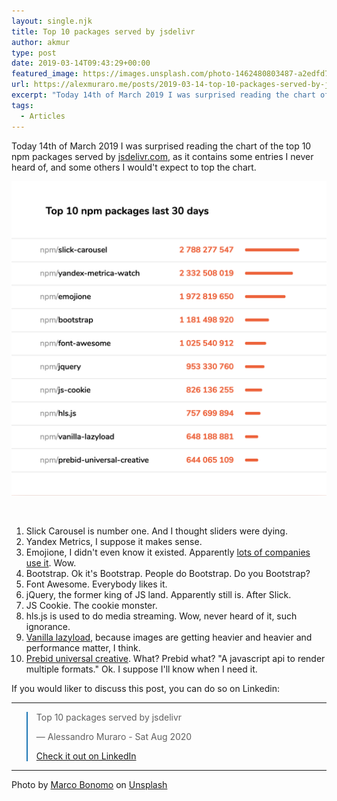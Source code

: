 ```yaml
---
layout: single.njk
title: Top 10 packages served by jsdelivr
author: akmur
type: post
date: 2019-03-14T09:43:29+00:00
featured_image: https://images.unsplash.com/photo-1462480803487-a2edfd796460?ixlib=rb-1.2.1&ixid=eyJhcHBfaWQiOjEyMDd9&auto=format&fit=crop&w=900&q=60
url: https://alexmuraro.me/posts/2019-03-14-top-10-packages-served-by-jsdelivr/
excerpt: "Today 14th of March 2019 I was surprised reading the chart of the top 10 npm packages served by jsdeliver, as it contains some entries I never heard of, and some others I would't expect to top the chart..."
tags:
  - Articles
---
```


Today 14th of March 2019 I was surprised reading the chart of the top 10 npm packages served by [jsdelivr.com][1], as it contains some entries I never heard of, and some others I would't expect to top the chart.

<img class="alignnone wp-image-1367" src="/assets/images/Screenshot-2019-03-15-at-14.08.18.png" />

&nbsp;

1. Slick Carousel is number one. And I thought sliders were dying.
2. Yandex Metrics, I suppose it makes sense.
3. Emojione, I didn't even know it existed. Apparently [lots of companies use it][2]. Wow.
4. Bootstrap. Ok it's Bootstrap. People do Bootstrap. Do you Bootstrap?
5. Font Awesome. Everybody likes it.
6. jQuery, the former king of JS land. Apparently still is. After Slick.
7. JS Cookie. The cookie monster.
8. hls.js is used to do media streaming. Wow, never heard of it, such ignorance.
9. [Vanilla lazyload][3], because images are getting heavier and heavier and performance matter, I think.
10. [Prebid universal creative][4]. What? Prebid what? "A javascript api to render multiple formats." Ok. I suppose I'll know when I need it.

If you would liker to discuss this post, you can do so on Linkedin:

---

<blockquote class="blockquote__linkedin data-lang=" style="border-color: #1D77B5;">
  <p dir="ltr" lang="en">
    Top 10 packages served by jsdelivr
  </p> — Alessandro Muraro - Sat Aug 2020

  <p>
    <a href="https://www.linkedin.com/feed/update/urn:li:activity:6512265502495109120/">Check it out on LinkedIn</a>
  </p>
</blockquote>

---

<span>Photo by <a href="https://unsplash.com/@radel?utm_source=unsplash&amp;utm_medium=referral&amp;utm_content=creditCopyText">Marco Bonomo</a> on <a href="https://unsplash.com/s/photos/mountains?utm_source=unsplash&amp;utm_medium=referral&amp;utm_content=creditCopyText">Unsplash</a></span>

[1]: http://jsdelivr.com
[2]: https://www.emojione.com/discover/apps
[3]: https://www.npmjs.com/package/vanilla-lazyload
[4]: https://github.com/prebid/prebid-universal-creative

